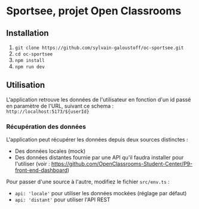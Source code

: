 # Sportsee, projet Open Classrooms

## Installation

1. `git clone https://github.com/sylvain-galoustoff/oc-sportsee.git`
2. `cd oc-sportsee`
3. `npm install`
4. `npm run dev`

## Utilisation

L'application retrouve les données de l'utilisateur en fonction d'un id passé en paramètre de l'URL, suivant ce schema :
`http://localhost:5173/${userId}`

### Récupération des données

L'application peut récupérer les données depuis deux sources distinctes :

- Des données locales (mock)
- Des données distantes fournie par une API qu'il faudra installer pour l'utiliser (voir : https://github.com/OpenClassrooms-Student-Center/P9-front-end-dashboard)

Pour passer d'une source à l'autre, modifiez le fichier `src/env.ts` :

- `api: 'locale'` pour utiliser les données mockées (réglage par défaut)
- `api: 'distant'` pour utiliser l'API REST
